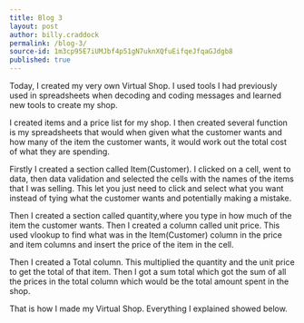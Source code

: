 ```yaml
---
title: Blog 3
layout: post
author: billy.craddock
permalink: /blog-3/
source-id: 1m3cp95E7iUMJbf4p51gN7uknXQfuEifqeJfqaGJdgb8
published: true
---
```

Today, I created my very own Virtual Shop. I used tools I had previously used in spreadsheets when decoding and coding messages and learned new tools to create my shop.

I created items and a price list for my shop. I then created several function is my spreadsheets that would when given what the customer wants and how many of the item the customer wants, it would work out the total cost of what they are spending.

Firstly I created a section called Item(Customer). I clicked on a cell, went to data, then data validation and selected the cells with the names of the items that I was selling. This let you just need to click and select what you want instead of tying what the customer wants and potentially making a mistake.

Then I created a section called quantity,where you type in how much of the item the customer wants. Then I created a column called unit price. This used vlookup to find what was in the Item(Customer) column in the price and item columns and insert the price of the item in the cell.

Then I created a Total column. This multiplied the quantity and the unit price to get the total of that item. Then I got a sum total which got the sum of all the prices in the total column which would be the total amount spent in the shop.

That is how I made my Virtual Shop. Everything I explained showed below.

